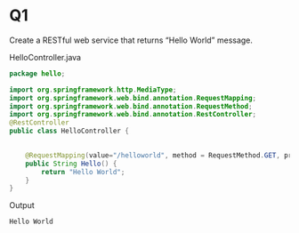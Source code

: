 # Q1
Create a RESTful web service that returns “Hello World”  message.

HelloController.java
```java
package hello;

import org.springframework.http.MediaType;
import org.springframework.web.bind.annotation.RequestMapping;
import org.springframework.web.bind.annotation.RequestMethod;
import org.springframework.web.bind.annotation.RestController;
@RestController
public class HelloController {

	
	@RequestMapping(value="/helloworld", method = RequestMethod.GET, produces=MediaType.TEXT_PLAIN_VALUE)
	public String Hello() {
		return "Hello World";
	}
}
```
Output
```
Hello World
```



